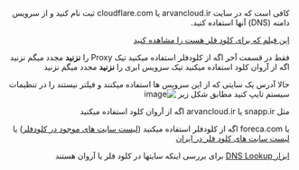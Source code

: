 <div dir="rtl" markdown="1">

کافی است که در سایت arvancloud.ir یا cloudflare.com ثبت نام کنید و از سرویس دامنه (DNS) آنها استفاده کنید.

[این فیلم که برای کلود فلر هست را مشاهده کنید](https://www.youtube.com/watch?v=Sgqnznm6SEY)

فقط در قسمت آخر 
اگه از کلودفلر استفاده میکنید تیک Proxy را **نزنید** مجدد میگم نزنید 
اگه از آروان کلود استفاده میکنید تیک سرویس ابری را **نزنید** مجدد میگم نزنید 

حالا آدرس یک سایتی که از این سرویس ها استفاده میکنند و فیلتر نیستند را در تنظیمات سیستم تایپ کنید مطابق شکل زیر
![image](https://user-images.githubusercontent.com/114227601/212904324-0a485db0-4b78-4d2e-b363-df0f42483013.png)


مثل  snapp.ir یا arvancloud.ir اگه از آروان کلود استفاده میکنید

یا foreca.com اگه از کلودفلر استفاده میکنید ([لیست سایت های موجود در کلودفلر](https://trends.builtwith.com/cdn/Cloudflare/Iran)) یا [لیست سایت های کلود فلر در ایران](https://index.woorank.com/en/reviews?countries=IR&technologies=cloudflare)

[ابزار DNS Lookup](https://dns-lookup.com) برای بررسی اینکه سایتها در کلود فلر یا آروان هستند
</div>